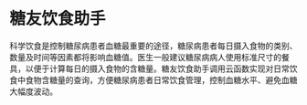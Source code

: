 # 糖友饮食助手

科学饮食是控制糖尿病患者血糖最重要的途径，糖尿病患者每日摄入食物的类别、数量及时间等因素都将影响血糖值。医生一般建议糖尿病病人使用标准尺寸的餐具，以便于计算每日的摄入食物的含糖量。糖友饮食助手调用云函数实现对日常饮食中食物含糖量的查询，方便糖尿病患者日常饮食管理，控制血糖水平、避免血糖大幅度波动。

